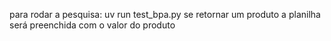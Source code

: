  para rodar a pesquisa: uv run test_bpa.py
 se retornar um produto a planilha será preenchida com o valor do produto
